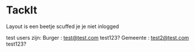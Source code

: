 # TackIt

Layout is een beetje scuffed je je niet inlogged

test users zijn:
    Burger : test@test.com test123?
    Gemeente : test2@test.com test123?